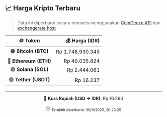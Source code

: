 

<!-- HARGA_KRIPTO -->
## 📈 Harga Kripto Terbaru

> Data ini diperbarui secara otomatis menggunakan [CoinGecko API](https://www.coingecko.com/) dan [exchangerate.host](https://exchangerate.host/)

<div align="center">

| 🪙 Token | 💰 Harga (IDR) |
|:------:|---------------:|
| 🟠 **Bitcoin (BTC)**   | Rp 1.748.930.345 |
| 🔵 **Ethereum (ETH)**  | Rp 40.035.824 |
| 🟣 **Solana (SOL)**    | Rp 2.444.061 |
| 🟢 **Tether (USDT)**   | Rp 16.237 |

---

💱 **Kurs Rupiah (USD → IDR)**: Rp 16.260

🕒 <sub>Terakhir diperbarui: 30/6/2025, 20.23.29</sub>

</div>
<!-- /HARGA_KRIPTO -->